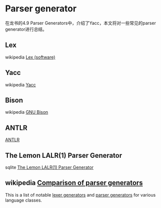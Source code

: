 # Parser generator

在龙书的4.9 Parser Generators中，介绍了Yacc，本文将对一些常见的parser generator进行总结。

## Lex 

wikipedia [Lex (software)](https://en.wikipedia.org/wiki/Lex_(software))

## Yacc

wikipedia [Yacc](https://en.wikipedia.org/wiki/Yacc)

## Bison

wikipedia [GNU Bison](https://en.wikipedia.org/wiki/GNU_Bison)



## ANTLR 

[ANTLR](https://www.antlr.org/index.html) 



## The Lemon LALR(1) Parser Generator

sqlite [The Lemon LALR(1) Parser Generator](https://www.sqlite.org/lemon.html)

## wikipedia [Comparison of parser generators](https://en.wikipedia.org/wiki/Comparison_of_parser_generators)

This is a list of notable [lexer generators](https://en.wikipedia.org/wiki/Lexer_generator) and [parser generators](https://en.wikipedia.org/wiki/Parser_generator) for various language classes.


